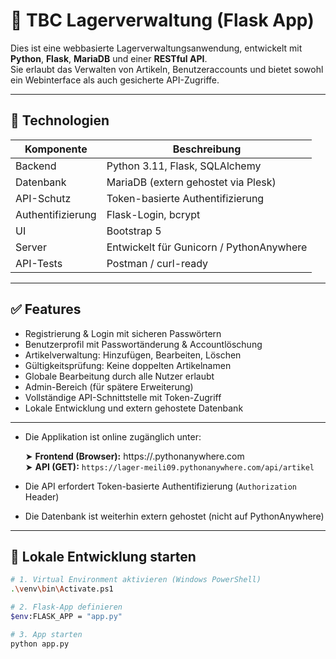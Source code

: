# 🧰 TBC Lagerverwaltung (Flask App)

Dies ist eine webbasierte Lagerverwaltungsanwendung, entwickelt mit **Python**, **Flask**, **MariaDB** und einer **RESTful API**.  
Sie erlaubt das Verwalten von Artikeln, Benutzeraccounts und bietet sowohl ein Webinterface als auch gesicherte API-Zugriffe.

---

## 🔧 Technologien

| Komponente     | Beschreibung                         |
|----------------|--------------------------------------|
| Backend        | Python 3.11, Flask, SQLAlchemy       |
| Datenbank      | MariaDB (extern gehostet via Plesk)  |
| API-Schutz     | Token-basierte Authentifizierung     |
| Authentifizierung | Flask-Login, bcrypt                |
| UI             | Bootstrap 5                          |
| Server         | Entwickelt für Gunicorn / PythonAnywhere |
| API-Tests      | Postman / curl-ready                 |

---

## ✅ Features

- Registrierung & Login mit sicheren Passwörtern
- Benutzerprofil mit Passwortänderung & Accountlöschung
- Artikelverwaltung: Hinzufügen, Bearbeiten, Löschen
- Gültigkeitsprüfung: Keine doppelten Artikelnamen
- Globale Bearbeitung durch alle Nutzer erlaubt
- Admin-Bereich (für spätere Erweiterung)
- Vollständige API-Schnittstelle mit Token-Zugriff
- Lokale Entwicklung und extern gehostete Datenbank

---

- Die Applikation ist online zugänglich unter:

  ➤ **Frontend (Browser):** https://<dein-benutzername>.pythonanywhere.com  
  ➤ **API (GET):** `https://lager-meili09.pythonanywhere.com/api/artikel`

- Die API erfordert Token-basierte Authentifizierung (`Authorization` Header)
- Die Datenbank ist weiterhin extern gehostet (nicht auf PythonAnywhere)

---

## 🚀 Lokale Entwicklung starten

```bash
# 1. Virtual Environment aktivieren (Windows PowerShell)
.\venv\bin\Activate.ps1

# 2. Flask-App definieren
$env:FLASK_APP = "app.py"

# 3. App starten
python app.py
